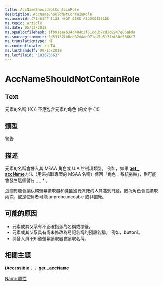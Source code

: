 ```yaml
---
title: AccNameShouldNotContainRole
description: AccNameShouldNotContainRole
ms.assetid: 271461FF-5123-482F-B66D-A323CB3361DD
ms.topic: article
ms.date: 05/31/2018
ms.openlocfilehash: 1fb91eeeb34d484c1f51cd0b7cd2d2947e86abda
ms.sourcegitcommit: 2d531328b6ed82d4ad971a45a5131b430c5866f7
ms.translationtype: MT
ms.contentlocale: zh-TW
ms.lasthandoff: 09/16/2019
ms.locfileid: "103675663"
---
```

# <a name="accnameshouldnotcontainrole"></a>AccNameShouldNotContainRole

## <a name="text"></a>Text

元素的名稱 ({0}) 不應包含元素的角色 (的文字 {1}) 

## <a name="type"></a>類型

警告

## <a name="description"></a>描述

元素的名稱會併入其 MSAA 角色或 UIA 控制項類型。 例如，如果 [**get \_ accName**](/windows/desktop/api/Oleacc/nf-oleacc-iaccessible-get_accname)方法（用來抓取專案的 MSAA 名稱）傳回「角色 \_ 系統捲軸」，則可能會發生這個警告 \_ \_ \* 。

這個問題會讓依賴螢幕讀取器和鍵盤進行流覽的人員遇到問題，因為角色會被讀取兩次，或是使用者可能 unpronounceable 或非直覺。

## <a name="possible-causes"></a>可能的原因

-   元素或其父系有不正確指派的名稱或標籤。
-   元素或其父系具有尚未修改為易記名稱的預設名稱。 例如，button1。
-   開發人員不知道螢幕讀取器會讀取名稱。

## <a name="related-topics"></a>相關主題

<dl> <dt>

[**IAccessible：： get \_ accName**](/windows/desktop/api/Oleacc/nf-oleacc-iaccessible-get_accname)
</dt> <dt>

[Name 屬性](name-property.md)
</dt> </dl>

 

 




